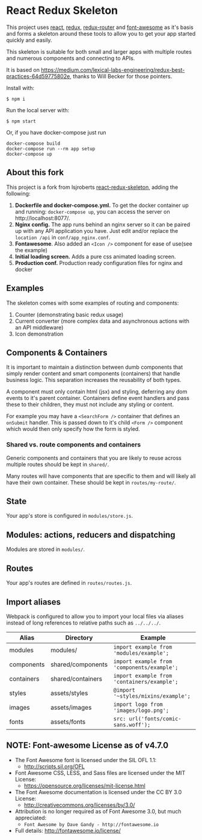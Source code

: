 
# React Redux Skeleton

This project uses [react](https://github.com/facebook/react), [redux](https://github.com/rackt/redux), [redux-router](https://github.com/rackt/redux-router) and [font-awesome]() as it's basis and forms a skeleton around these tools to allow you to get your app started quickly and easily.

This skeleton is suitable for both small and larger apps with multiple routes and numerous components and connecting to APIs.

It is based on https://medium.com/lexical-labs-engineering/redux-best-practices-64d59775802e, thanks to Will Becker for those pointers.

Install with:

```
$ npm i
```

Run the local server with:

```
$ npm start
```

Or, if you have docker-compose just run

```
docker-compose build
docker-compose run --rm app setup
docker-compose up
```


## About this fork

This project is a fork from lsjroberts [react-redux-skeleton](https://github.com/lsjroberts/react-redux-skeleton), adding the following:

1. **Dockerfile and docker-compose.yml.** To get the docker container up and
   running: `docker-compose up`, you can access the server on
   http://localhost:8077/. 
2. **Nginx config.** The app runs behind an nginx server so it can be paired up
   with any API application you have. Just edit and/or replace 
   the `location /api` in `conf/app_nginx.conf`.
3. **Fontawesome**. Also added an `<Icon />` component for ease of use(see the
   example)
4. **Initial loading screen.** Adds a pure css animated loading screen.
4. **Production conf.** Production ready configuration files for nginx and
   docker



## Examples

The skeleton comes with some examples of routing and components:

1. Counter (demonstrating basic redux usage)
2. Current converter (more complex data and asynchronous actions with an API middleware)
3. Icon demonstration



## Components & Containers

It is important to maintain a distinction between dumb components that simply render content and smart components (containers) that handle business logic. This separation increases the reusability of both types.

A component must only contain html (jsx) and styling, deferring any dom events to it's parent container. Containers define event handlers and pass these to their children, they must not include any styling or content.

For example you may have a `<SearchForm />` container that defines an `onSubmit` handler. This is passed down to it's child `<Form />` component which would then only specify how the form is styled.

### Shared vs. route components and containers

Generic components and containers that you are likely to reuse across multiple routes should be kept in `shared/`.

Many routes will have components that are specific to them and will likely all have their own container. These should be kept in `routes/my-route/`.



## State

Your app's store is configured in `modules/store.js`.



## Modules: actions, reducers and dispatching

Modules are stored in `modules/`.



## Routes

Your app's routes are defined in `routes/routes.js`.



## Import aliases

Webpack is configured to allow you to import your local files via aliases instead of long references to relative paths such as `../../../`.

| Alias | Directory | Example |
|-------|-----------|---------|
| modules | modules/ | `import example from 'modules/example';` |
| components | shared/components | `import example from 'components/example';` |
| containers | shared/containers | `import example from 'containers/example';` |
| styles     | assets/styles     | `@import '~styles/mixins/example';` |
| images     | assets/images     | `import logo from 'images/logo.png';` |
| fonts      | assets/fonts      | `src: url('fonts/comic-sans.woff');` |



## NOTE: Font-awesome License as of v4.7.0
- The Font Awesome font is licensed under the SIL OFL 1.1:
  - http://scripts.sil.org/OFL
- Font Awesome CSS, LESS, and Sass files are licensed under the MIT License:
  - https://opensource.org/licenses/mit-license.html
- The Font Awesome documentation is licensed under the CC BY 3.0 License:
  - http://creativecommons.org/licenses/by/3.0/
- Attribution is no longer required as of Font Awesome 3.0, but much appreciated:
  - `Font Awesome by Dave Gandy - http://fontawesome.io`
- Full details: http://fontawesome.io/license/
